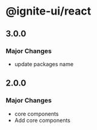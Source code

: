 # @ignite-ui/react

## 3.0.0

### Major Changes

- update packages name

## 2.0.0

### Major Changes

- core components
- Add core components
